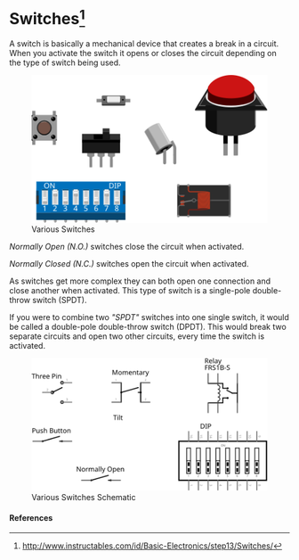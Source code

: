 <!--
title: Switches
summary: This document describes basic switches.
author: G. L. Clark, II
date Created: March 6, 2016
date Modified:{{ file.mtime }}
filename: switches.md
-->

# Switches[^1]

A switch is basically a mechanical device that creates a break in a circuit. When you activate the switch it opens or closes the circuit depending on the type of switch being used.

<figure>
<img src="../assets/images/switches.svg" alt="Various Switches">
<figcaption>Various Switches</figcaption>
</figure>

_Normally Open (N.O.)_ switches close the circuit when activated.

_Normally Closed (N.C.)_ switches open the circuit when activated.

As switches get more complex they can both open one connection and close another when activated. This type of switch is a single-pole double-throw switch (SPDT).

If you were to combine two _"SPDT"_ switches into one single switch, it would be called a double-pole double-throw switch (DPDT). This would break two separate circuits and open two other circuits, every time the switch is activated.

<figure>
<img src="../assets/images/switches-schematic.svg" alt="Schematic of Various Switches">
<figcaption>Various Switches Schematic</figcaption>
</figure>

#### References

[^1]: http://www.instructables.com/id/Basic-Electronics/step13/Switches/